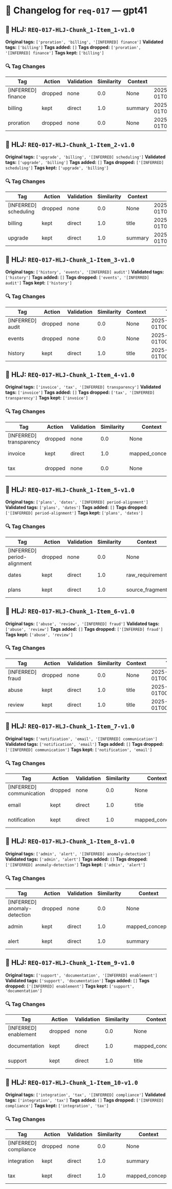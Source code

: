 # 📝 Changelog for `req-017` — **gpt41**

## 🔹 HLJ: `REQ-017-HLJ-Chunk_1-Item_1-v1.0`

**Original tags:** `['proration', 'billing', '[INFERRED] finance']`
**Validated tags:** `['billing']`
**Tags added:** `[]`
**Tags dropped:** `['proration', '[INFERRED] finance']`
**Tags kept:** `['billing']`

### 🔍 Tag Changes
| Tag | Action   | Validation | Similarity | Context           | Timestamp               |
|-----|----------|------------|------------|-------------------|-------------------------|
| [INFERRED] finance | dropped | none | 0.0 | None | 2025-06-01T00:00:20.034374Z |
| billing | kept | direct | 1.0 | summary | 2025-06-01T00:00:19.884125Z |
| proration | dropped | none | 0.0 | None | 2025-06-01T00:00:19.868257Z |

## 🔹 HLJ: `REQ-017-HLJ-Chunk_1-Item_2-v1.0`

**Original tags:** `['upgrade', 'billing', '[INFERRED] scheduling']`
**Validated tags:** `['upgrade', 'billing']`
**Tags added:** `[]`
**Tags dropped:** `['[INFERRED] scheduling']`
**Tags kept:** `['upgrade', 'billing']`

### 🔍 Tag Changes
| Tag | Action   | Validation | Similarity | Context           | Timestamp               |
|-----|----------|------------|------------|-------------------|-------------------------|
| [INFERRED] scheduling | dropped | none | 0.0 | None | 2025-06-01T00:00:20.200098Z |
| billing | kept | direct | 1.0 | title | 2025-06-01T00:00:20.050565Z |
| upgrade | kept | direct | 1.0 | summary | 2025-06-01T00:00:20.047054Z |

## 🔹 HLJ: `REQ-017-HLJ-Chunk_1-Item_3-v1.0`

**Original tags:** `['history', 'events', '[INFERRED] audit']`
**Validated tags:** `['history']`
**Tags added:** `[]`
**Tags dropped:** `['events', '[INFERRED] audit']`
**Tags kept:** `['history']`

### 🔍 Tag Changes
| Tag | Action   | Validation | Similarity | Context           | Timestamp               |
|-----|----------|------------|------------|-------------------|-------------------------|
| [INFERRED] audit | dropped | none | 0.0 | None | 2025-06-01T00:00:20.511578Z |
| events | dropped | none | 0.0 | None | 2025-06-01T00:00:20.356525Z |
| history | kept | direct | 1.0 | title | 2025-06-01T00:00:20.204873Z |

## 🔹 HLJ: `REQ-017-HLJ-Chunk_1-Item_4-v1.0`

**Original tags:** `['invoice', 'tax', '[INFERRED] transparency']`
**Validated tags:** `['invoice']`
**Tags added:** `[]`
**Tags dropped:** `['tax', '[INFERRED] transparency']`
**Tags kept:** `['invoice']`

### 🔍 Tag Changes
| Tag | Action   | Validation | Similarity | Context           | Timestamp               |
|-----|----------|------------|------------|-------------------|-------------------------|
| [INFERRED] transparency | dropped | none | 0.0 | None | 2025-06-01T00:00:20.820508Z |
| invoice | kept | direct | 1.0 | mapped_concepts | 2025-06-01T00:00:20.533297Z |
| tax | dropped | none | 0.0 | None | 2025-06-01T00:00:20.684974Z |

## 🔹 HLJ: `REQ-017-HLJ-Chunk_1-Item_5-v1.0`

**Original tags:** `['plans', 'dates', '[INFERRED] period-alignment']`
**Validated tags:** `['plans', 'dates']`
**Tags added:** `[]`
**Tags dropped:** `['[INFERRED] period-alignment']`
**Tags kept:** `['plans', 'dates']`

### 🔍 Tag Changes
| Tag | Action   | Validation | Similarity | Context           | Timestamp               |
|-----|----------|------------|------------|-------------------|-------------------------|
| [INFERRED] period-alignment | dropped | none | 0.0 | None | 2025-06-01T00:00:21.031386Z |
| dates | kept | direct | 1.0 | raw_requirement | 2025-06-01T00:00:20.897862Z |
| plans | kept | direct | 1.0 | source_fragment | 2025-06-01T00:00:20.837135Z |

## 🔹 HLJ: `REQ-017-HLJ-Chunk_1-Item_6-v1.0`

**Original tags:** `['abuse', 'review', '[INFERRED] fraud']`
**Validated tags:** `['abuse', 'review']`
**Tags added:** `[]`
**Tags dropped:** `['[INFERRED] fraud']`
**Tags kept:** `['abuse', 'review']`

### 🔍 Tag Changes
| Tag | Action   | Validation | Similarity | Context           | Timestamp               |
|-----|----------|------------|------------|-------------------|-------------------------|
| [INFERRED] fraud | dropped | none | 0.0 | None | 2025-06-01T00:00:21.192608Z |
| abuse | kept | direct | 1.0 | title | 2025-06-01T00:00:21.035629Z |
| review | kept | direct | 1.0 | title | 2025-06-01T00:00:21.039408Z |

## 🔹 HLJ: `REQ-017-HLJ-Chunk_1-Item_7-v1.0`

**Original tags:** `['notification', 'email', '[INFERRED] communication']`
**Validated tags:** `['notification', 'email']`
**Tags added:** `[]`
**Tags dropped:** `['[INFERRED] communication']`
**Tags kept:** `['notification', 'email']`

### 🔍 Tag Changes
| Tag | Action   | Validation | Similarity | Context           | Timestamp               |
|-----|----------|------------|------------|-------------------|-------------------------|
| [INFERRED] communication | dropped | none | 0.0 | None | 2025-06-01T00:00:21.366949Z |
| email | kept | direct | 1.0 | title | 2025-06-01T00:00:21.214964Z |
| notification | kept | direct | 1.0 | mapped_concepts | 2025-06-01T00:00:21.210817Z |

## 🔹 HLJ: `REQ-017-HLJ-Chunk_1-Item_8-v1.0`

**Original tags:** `['admin', 'alert', '[INFERRED] anomaly-detection']`
**Validated tags:** `['admin', 'alert']`
**Tags added:** `[]`
**Tags dropped:** `['[INFERRED] anomaly-detection']`
**Tags kept:** `['admin', 'alert']`

### 🔍 Tag Changes
| Tag | Action   | Validation | Similarity | Context           | Timestamp               |
|-----|----------|------------|------------|-------------------|-------------------------|
| [INFERRED] anomaly-detection | dropped | none | 0.0 | None | 2025-06-01T00:00:21.530388Z |
| admin | kept | direct | 1.0 | mapped_concepts | 2025-06-01T00:00:21.384610Z |
| alert | kept | direct | 1.0 | summary | 2025-06-01T00:00:21.393994Z |

## 🔹 HLJ: `REQ-017-HLJ-Chunk_1-Item_9-v1.0`

**Original tags:** `['support', 'documentation', '[INFERRED] enablement']`
**Validated tags:** `['support', 'documentation']`
**Tags added:** `[]`
**Tags dropped:** `['[INFERRED] enablement']`
**Tags kept:** `['support', 'documentation']`

### 🔍 Tag Changes
| Tag | Action   | Validation | Similarity | Context           | Timestamp               |
|-----|----------|------------|------------|-------------------|-------------------------|
| [INFERRED] enablement | dropped | none | 0.0 | None | 2025-06-01T00:00:21.700307Z |
| documentation | kept | direct | 1.0 | mapped_concepts | 2025-06-01T00:00:21.552600Z |
| support | kept | direct | 1.0 | title | 2025-06-01T00:00:21.534385Z |

## 🔹 HLJ: `REQ-017-HLJ-Chunk_1-Item_10-v1.0`

**Original tags:** `['integration', 'tax', '[INFERRED] compliance']`
**Validated tags:** `['integration', 'tax']`
**Tags added:** `[]`
**Tags dropped:** `['[INFERRED] compliance']`
**Tags kept:** `['integration', 'tax']`

### 🔍 Tag Changes
| Tag | Action   | Validation | Similarity | Context           | Timestamp               |
|-----|----------|------------|------------|-------------------|-------------------------|
| [INFERRED] compliance | dropped | none | 0.0 | None | 2025-06-01T00:00:21.897240Z |
| integration | kept | direct | 1.0 | summary | 2025-06-01T00:00:21.714216Z |
| tax | kept | direct | 1.0 | mapped_concepts | 2025-06-01T00:00:21.735859Z |
